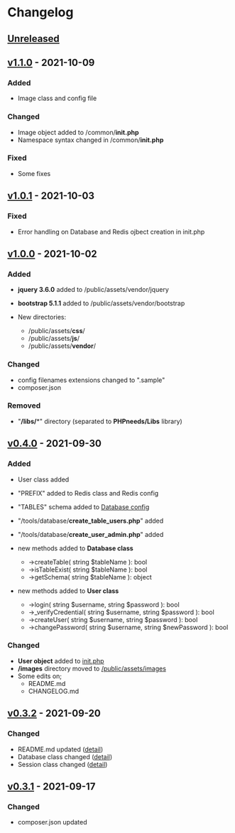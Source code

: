 # Changelog

## [Unreleased](https://github.com/PHPneeds/PHPneeds/compare/v1.1.0...HEAD)

## [v1.1.0](https://github.com/PHPneeds/PHPneeds/compare/v1.0.1...v1.1.0) - 2021-10-09
### Added
- Image class and config file

### Changed
- Image object added to /common/**init.php**
- Namespace syntax changed in /common/**init.php**

### Fixed
- Some fixes

## [v1.0.1](https://github.com/PHPneeds/PHPneeds/compare/v1.0.0...v1.0.1) - 2021-10-03
### Fixed
- Error handling on Database and Redis ojbect creation in init.php

## [v1.0.0](https://github.com/PHPneeds/PHPneeds/compare/v0.4.0...v1.0.0) - 2021-10-02
### Added
- **jquery 3.6.0** added to /public/assets/vendor/jquery
- **bootstrap 5.1.1** added to /public/assets/vendor/bootstrap


- New directories:
  - /public/assets/**css**/
  - /public/assets/**js**/
  - /public/assets/**vendor**/

### Changed
- config filenames extensions changed to ".sample"
- composer.json

### Removed
- "**/libs/***" directory (separated to **PHPneeds/Libs** library)

## [v0.4.0](https://github.com/PHPneeds/PHPneeds/compare/v0.3.2...v0.4.0) - 2021-09-30
### Added
- User class added
- "PREFIX" added to Redis class and Redis config
- "TABLES" schema added to [Database config](/confs/conf.db.default.php.sample)
- "/tools/database/**create_table_users.php**" added
- "/tools/database/**create_user_admin.php**" added


- new methods added to **Database class**
  - ->createTable( string $tableName ): bool
  - ->isTableExist( string $tableName ): bool
  - ->getSchema( string $tableName ): object


- new methods added to **User class**
  - ->login( string $username, string $password ): bool
  - ->_verifyCredential( string $username, string $password ): bool
  - ->createUser( string $username, string $password ): bool
  - ->changePassword( string $username, string $newPassword ): bool

### Changed
- **User object** added to [init.php](/common/init.php)
- **/images** directory moved to [/public/assets/images](/public/assets/images)
- Some edits on;
  - README.md
  - CHANGELOG.md


## [v0.3.2](https://github.com/PHPneeds/PHPneeds/compare/v0.3.1...v0.3.2) - 2021-09-20
### Changed
- README.md updated ([detail](https://github.com/PHPneeds/PHPneeds/compare/v0.3.1...v0.3.2))
- Database class changed ([detail](https://github.com/PHPneeds/PHPneeds/compare/v0.3.1...v0.3.2))
- Session class changed ([detail](https://github.com/PHPneeds/PHPneeds/compare/v0.3.1...v0.3.2))

## [v0.3.1](https://github.com/PHPneeds/PHPneeds/compare/v0.3.0...v0.3.1) - 2021-09-17
### Changed
- composer.json updated

